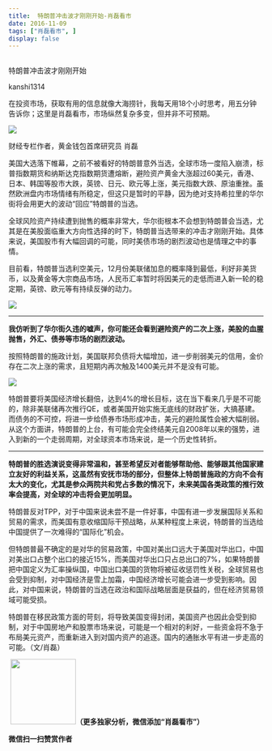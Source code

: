 ```yaml
---
title:  特朗普冲击波才刚刚开始-肖磊看市
date: 2016-11-09
tags: ["肖磊看市", ]
display: false
---
```



## 



特朗普冲击波才刚刚开始




kanshi1314




在投资市场，获取有用的信息就像大海捞针，我每天用18个小时思考，用五分钟告诉你；这里是肖磊看市，市场纵然复杂多变，但并非不可预期。


<img data-s="300,640" data-type="jpeg" src="http://mmbiz.qpic.cn/mmbiz_jpg/rIYcHn0KrPSDeEt7r4MunDYObt7wXUPwEB1MSjvZH8x5Hu2AUE0Cg25TUiaBQ9bODX6YUicokfjP1HUu8Qq5g0QQ/0?wx_fmt=jpeg" data-ratio="0.6618819776714514" data-w="627"/>

财经专栏作者，黄金钱包首席研究员 肖磊



美国大选落下帷幕，之前不被看好的特朗普意外当选，全球市场一度陷入崩溃，标普指数期货和纳斯达克指数期货遭熔断，避险资产黄金大涨超过60美元，香港、日本、韩国等股市大跌，英镑、日元、欧元等上涨，美元指数大跌、原油重挫。虽然欧洲盘内市场情绪有所稳定，但这只是暂时的平静，因为绝对支持希拉里的华尔街将会用更大的波动“回应”特朗普的当选。



全球风险资产持续遭到抛售的概率非常大，华尔街根本不会想到特朗普会当选，尤其是在美股面临重大方向性选择的时下，特朗普当选带来的冲击才刚刚开始。具体来说，美国股市有大幅回调的可能，同时美债市场的剧烈波动也是情理之中的事情。



目前看，特朗普当选利空美元，12月份美联储加息的概率降到最低，利好非美货币，以及黄金等大宗商品市场，人民币汇率暂时将因美元的走低而进入新一轮的稳定期，英镑、欧元等有持续反弹的动力。



<img data-s="300,640" data-type="jpeg" src="http://mmbiz.qpic.cn/mmbiz_jpg/rIYcHn0KrPSDeEt7r4MunDYObt7wXUPwJ3pYAefPGia4zzQcL7BMUCzCFYr4EiaH2FZcY9RHL1DwooDEOViaFntaw/0?wx_fmt=jpeg" data-ratio="0.5555555555555556" data-w="900"/>

****

**我仿听到了华尔街久违的嘘声，你可能还会看到避险资产的二次上涨，美股的血腥抛售，外汇、债券等市场的剧烈波动。**



按照特朗普的施政计划，美国联邦负债将大幅增加，进一步削弱美元的信用，金价存在二次上涨的需求，且短期内再次触及1400美元并不是没有可能。



<img data-s="300,640" data-type="png" src="http://mmbiz.qpic.cn/mmbiz_png/rIYcHn0KrPSDeEt7r4MunDYObt7wXUPwhoCpdFhLKCZQRgCFk33UvWZMkfqApgmQaRZqxUnXC7SCQSl1JibCaPQ/0?wx_fmt=png" data-ratio="0.5431861804222649" data-w="1042"/>

特朗普要将美国经济增长翻倍，达到4%的增长目标，这在当下看来几乎是不可能的，除非美联储再次推行QE，或者美国开始实施无底线的财政扩张，大搞基建。而债务的不可控，将进一步给债券市场形成冲击，美元的避险属性会被大幅削弱。从这个方面讲，特朗普的上台，有可能会完全终结美元自2008年以来的强势，进入到新的一个走弱周期，对全球资本市场来说，是一个历史性转折。

****

**特朗普的胜选演说变得非常温和，甚至希望反对者能够帮助他、能够跟其他国家建立友好的利益关系，这虽然有安抚市场的部分，但整体上特朗普施政的方向不会有太大的变化，尤其是参众两院共和党占多数的情况下，未来美国各类政策的推行效率会提高，对全球的冲击将会更加明显。**



特朗普反对TPP，对于中国来说未尝不是一件好事，中国有进一步发展国际关系和贸易的需求，而美国有意收缩国际干预战略，从某种程度上来说，特朗普的当选给中国提供了一次难得的“国际化”机会。



但特朗普最不确定的是对华的贸易政策，中国对美出口远大于美国对华出口，中国对美出口占整个出口的接近15%，而美国对华出口只占总出口的7%，如果特朗普把中国定义为汇率操纵国，中国出口美国的货物将被征收惩罚性关税，全球贸易也会受到抑制，对中国经济是雪上加霜，中国经济增长可能会进一步受到影响。因此，对中国来说，特朗普的当选在政治和国际战略层面是获益的，但在经济贸易领域可能受损。



特朗普在移民政策方面的苛刻，将导致美国变得封闭，美国资产也因此会受到抑制，对于中国房地产和股票市场来说，可能是一个相对的利好，一些资金将不急于布局美元资产，而重新进入到对国内资产的追逐。国内的通胀水平有进一步走高的可能。（文/肖磊）

&nbsp;<img data-ratio="1" data-s="300,640" src="http://mmbiz.qpic.cn/mmbiz/rIYcHn0KrPQ4nqiakSpAnZPNSBYdTtpdCELmtbN8iasCKX0AXDKwVJIq1gWcaGVbdt83BgU9ibs9W4vKo34H3ZOBw/640?" data-type="png" data-w="129" style="color: rgb(62, 62, 62); font-size: 16px; line-height: 25.6px; text-align: center; white-space: pre-wrap; box-sizing: border-box !important; word-wrap: break-word !important; visibility: visible !important; width: 129px !important;" width="129px">**（更多独家分析，微信添加“肖磊看市”）**




**微信扫一扫赞赏作者**